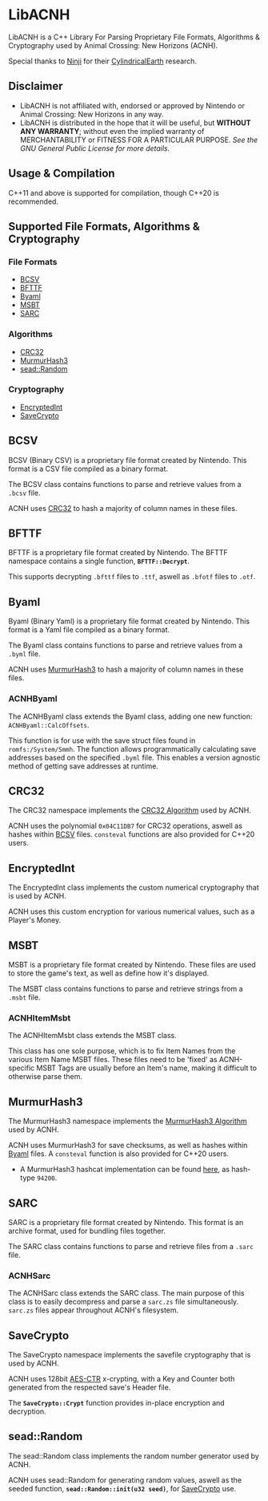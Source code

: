 # LibACNH

LibACNH is a C++ Library For Parsing Proprietary File Formats, Algorithms & Cryptography used by Animal Crossing: New Horizons (ACNH).

Special thanks to [Ninji](https://github.com/Treeki) for their [CylindricalEarth](https://github.com/Treeki/CylindricalEarth) research.

## Disclaimer

* LibACNH is not affiliated with, endorsed or approved by Nintendo or Animal Crossing: New Horizons in any way.
* LibACNH is distributed in the hope that it will be useful, but **WITHOUT ANY WARRANTY**; without even the implied warranty of MERCHANTABILITY or FITNESS FOR A PARTICULAR PURPOSE. *See the GNU General Public License for more details.*

## Usage & Compilation

C++11 and above is supported for compilation, though C++20 is recommended.

## Supported File Formats, Algorithms & Cryptography

### File Formats

* [BCSV](#bcsv)
* [BFTTF](#bfttf)
* [Byaml](#byaml)
* [MSBT](#msbt)
* [SARC](#sarc)

### Algorithms

* [CRC32](#crc32)
* [MurmurHash3](#murmurhash3)
* [sead::Random](#seadrandom)

### Cryptography

* [EncryptedInt](#encryptedint)
* [SaveCrypto](#savecrypto)

## BCSV

BCSV (Binary CSV) is a proprietary file format created by Nintendo. This format is a CSV file compiled as a binary format.

The BCSV class contains functions to parse and retrieve values from a `.bcsv` file.

ACNH uses [CRC32](#crc32) to hash a majority of column names in these files.

## BFTTF

BFTTF is a proprietary file format created by Nintendo. The BFTTF namespace contains a single function, **`BFTTF::Decrypt`**.

This supports decrypting `.bfttf` files to `.ttf`, aswell as `.bfotf` files to `.otf`.

## Byaml

Byaml (Binary Yaml) is a proprietary file format created by Nintendo. This format is a Yaml file compiled as a binary format.

The Byaml class contains functions to parse and retrieve values from a `.byml` file.

ACNH uses [MurmurHash3](#murmurhash3) to hash a majority of column names in these files.

### ACNHByaml

The ACNHByaml class extends the Byaml class, adding one new function: `ACNHByaml::CalcOffsets`.

This function is for use with the save struct files found in `romfs:/System/Smmh`. The function allows programmatically calculating save addresses based on the specified `.byml` file. This enables a version agnostic method of getting save addresses at runtime.

## CRC32

The CRC32 namespace implements the [CRC32 Algorithm](https://wikipedia.org/wiki/Cyclic_redundancy_check) used by ACNH.

ACNH uses the polynomial `0x04C11DB7` for CRC32 operations, aswell as hashes within [BCSV](#bcsv) files. `consteval` functions are also provided for C++20 users.

## EncryptedInt

The EncryptedInt class implements the custom numerical cryptography that is used by ACNH.

ACNH uses this custom encryption for various numerical values, such as a Player's Money.

## MSBT

MSBT is a proprietary file format created by Nintendo. These files are used to store the game's text, as well as define how it's displayed.

The MSBT class contains functions to parse and retrieve strings from a `.msbt` file.

### ACNHItemMsbt

The ACNHItemMsbt class extends the MSBT class.

This class has one sole purpose, which is to fix Item Names from the various Item Name MSBT files. These files need to be 'fixed' as ACNH-specific MSBT Tags are usually before an Item's name, making it difficult to otherwise parse them.

## MurmurHash3

The MurmurHash3 namespace implements the [MurmurHash3 Algorithm](https://wikipedia.org/wiki/MurmurHash) used by ACNH.

ACNH uses MurmurHash3 for save checksums, as well as hashes within [Byaml](#byaml) files. A `consteval` function is also provided for C++20 users.

* A MurmurHash3 hashcat implementation can be found [here](https://github.com/Slattz/hashcat), as hash-type `94200`.

## SARC

SARC is a proprietary file format created by Nintendo. This format is an archive format, used for bundling files together.

The SARC class contains functions to parse and retrieve files from a `.sarc` file.

### ACNHSarc

The ACNHSarc class extends the SARC class. The main purpose of this class is to easily decompress and parse a `sarc.zs` file simultaneously. `sarc.zs` files appear throughout ACNH's filesystem.

## SaveCrypto

The SaveCrypto namespace implements the savefile cryptography that is used by ACNH.

ACNH uses 128bit [AES-CTR](https://wikipedia.org/wiki/Block_cipher_mode_of_operation#Counter_(CTR)) x-crypting, with a Key and Counter both generated from the respected save's Header file.

The **`SaveCrypto::Crypt`** function provides in-place encryption and decryption.

## sead::Random

The sead::Random class implements the random number generator used by ACNH. 

ACNH uses sead::Random for generating random values, aswell as the seeded function, **`sead::Random::init(u32 seed)`**, for [SaveCrypto](#savecrypto) use.
